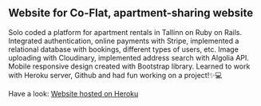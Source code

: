 ## Website for Co-Flat, apartment-sharing website 

Solo coded a platform for apartment rentals in Tallinn on Ruby on Rails. Integrated authentication, online payments with Stripe, implemented a relational database with bookings, different types of users, etc. Image uploading with Cloudinary, implemented address search with Algolia API. Mobile responsive design created with Bootstrap library. Learned to work with Heroku server, Github and had fun working on a project!✨💻


Have a look:
[Website hosted on Heroku](https://coflat20-595fdbc6e546.herokuapp.com/)

